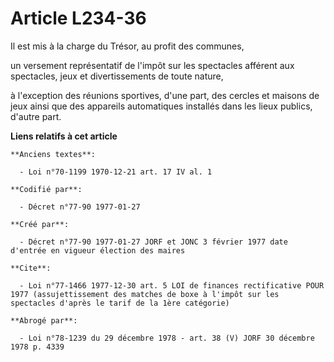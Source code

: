 # Article L234-36

Il est mis à la charge du Trésor, au profit des communes,

un versement représentatif de l'impôt sur les spectacles afférent aux spectacles, jeux et divertissements de toute nature,

à l'exception des réunions sportives, d'une part, des cercles et maisons de jeux ainsi que des appareils automatiques
installés dans les lieux publics, d'autre part.

**Liens relatifs à cet article**

	**Anciens textes**:

	  - Loi n°70-1199 1970-12-21 art. 17 IV al. 1

	**Codifié par**:

	  - Décret n°77-90 1977-01-27

	**Créé par**:

	  - Décret n°77-90 1977-01-27 JORF et JONC 3 février 1977 date d'entrée en vigueur élection des maires

	**Cite**:

	  - Loi n°77-1466 1977-12-30 art. 5 LOI de finances rectificative POUR 1977 (assujettissement des matches de boxe à l'impôt sur les spectacles d'après le tarif de la 1ère catégorie)

	**Abrogé par**:

	  - Loi n°78-1239 du 29 décembre 1978 - art. 38 (V) JORF 30 décembre 1978 p. 4339

